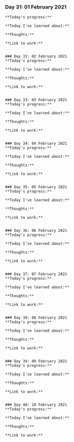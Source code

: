### Day 31: 01 February 2021
    **Today's progress:**
    
    **Today I've learned about:**
    
    **Thoughts:**
    
    **Link to work:**
    

    ### Day 32: 02 February 2021
    **Today's progress:**
    
    **Today I've learned about:**
    
    **Thoughts:**
    
    **Link to work:**
    

    ### Day 33: 03 February 2021
    **Today's progress:**
    
    **Today I've learned about:**
    
    **Thoughts:**
    
    **Link to work:**
    

    ### Day 34: 04 February 2021
    **Today's progress:**
    
    **Today I've learned about:**
    
    **Thoughts:**
    
    **Link to work:**
    

    ### Day 35: 05 February 2021
    **Today's progress:**
    
    **Today I've learned about:**
    
    **Thoughts:**
    
    **Link to work:**
    

    ### Day 36: 06 February 2021
    **Today's progress:**
    
    **Today I've learned about:**
    
    **Thoughts:**
    
    **Link to work:**
    

    ### Day 37: 07 February 2021
    **Today's progress:**
    
    **Today I've learned about:**
    
    **Thoughts:**
    
    **Link to work:**
    

    ### Day 38: 08 February 2021
    **Today's progress:**
    
    **Today I've learned about:**
    
    **Thoughts:**
    
    **Link to work:**
    

    ### Day 39: 09 February 2021
    **Today's progress:**
    
    **Today I've learned about:**
    
    **Thoughts:**
    
    **Link to work:**
    

    ### Day 40: 10 February 2021
    **Today's progress:**
    
    **Today I've learned about:**
    
    **Thoughts:**
    
    **Link to work:**
    

    